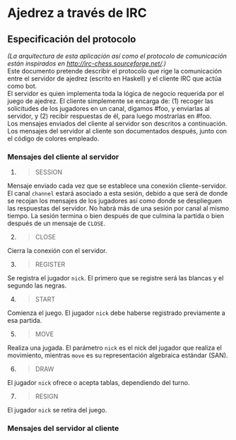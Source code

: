 # Ajedrez a través de IRC

## Especificación del protocolo

*(La arquitectura de esta aplicación así como el protocolo de comunicación están inspirados en http://irc-chess.sourceforge.net/.)*   
Este documento pretende describir el protocolo que rige la comunicación entre el servidor de ajedrez (escrito en Haskell) y el cliente IRC que actúa como bot.  
El servidor es quien implementa toda la lógica de negocio requerida por el juego de ajedrez. El cliente simplemente se encarga de: (1) recoger las solicitudes de los jugadores en un canal, digamos #foo, y enviarlas al servidor, y (2) recibir respuestas de él, para luego mostrarlas en #foo.  
Los mensajes enviados del cliente al servidor son descritos a continuación. Los mensajes del servidor al cliente son documentados después, junto con el código de colores empleado.

### Mensajes del cliente al servidor

1. > SESSION <channel>  

Mensaje enviado cada vez que se establece una conexión cliente-servidor. El canal `channel` estará asociado a esta sesión, debido a que será de donde se recojan los mensajes de los jugadores así como donde se desplieguen las respuestas del servidor. No habrá más de una sesión por canal al mismo tiempo. La sesión termina o bien después de que culmina la partida o bien después de un mensaje de `CLOSE`.

2. > CLOSE  

Cierra la conexión con el servidor.

3. > REGISTER <nick>  

Se registra el jugador `nick`. El primero que se registre será las blancas y el segundo las negras.

4. > START <nick>  

Comienza el juego. El jugador `nick` debe haberse registrado previamente a esa partida.

5. > MOVE <nick> <move>  

Realiza una jugada. El parámetro `nick` es el nick del jugador que realiza el movimiento, mientras `move` es su representación algebraica estándar (SAN).

6. > DRAW <nick>  

El jugador `nick` ofrece o acepta tablas, dependiendo del turno.

7. > RESIGN <nick>  

El jugador `nick` se retira del juego.


### Mensajes del servidor al cliente

